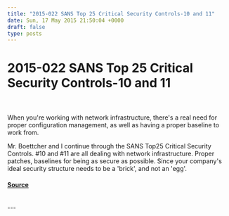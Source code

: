 ```yaml
---
title: "2015-022 SANS Top 25 Critical Security Controls-10 and 11"
date: Sun, 17 May 2015 21:50:04 +0000
draft: false
type: posts
---
```

# 2015-022 SANS Top 25 Critical Security Controls-10 and 11

<br/>

<br/>
When you're working with network infrastructure, there's a real need for proper configuration management, as well as having a proper baseline to work from.

Mr. Boettcher and I continue through the SANS Top25 Critical Security Controls. #10 and #11 are all dealing with network infrastructure. Proper patches, baselines for being as secure as possible. Since your company's ideal security structure needs to be a 'brick', and not an 'egg'.

#### [Source](https://traffic.libsyn.com/secure/brakeingsecurity/2015-022-SANs-10_11.mp3)

<br/>
---
